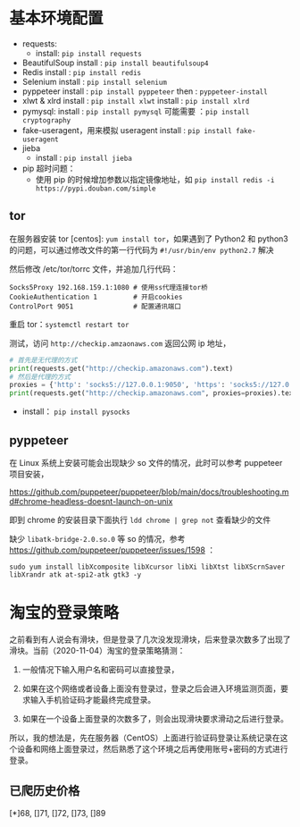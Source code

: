 
# 基本环境配置

- requests:
  - install: `pip install requests`
- BeautifulSoup
    install : `pip install beautifulsoup4`
- Redis
    install : `pip install redis`
- Selenium
    install : `pip install selenium`
- pyppeteer
    install : `pip install pyppeteer`
    then : `pyppeteer-install`
- xlwt & xlrd
    install : `pip install xlwt`
    install : `pip install xlrd`
- pymysql:
    install : `pip install pymysql`
    可能需要 ：`pip install cryptography`
- fake-useragent，用来模拟 useragent
    install : `pip install fake-useragent`
- jieba
  - install : `pip install jieba`
- pip 超时问题：
  - 使用 pip 的时候增加参数以指定镜像地址，如 `pip install redis -i https://pypi.douban.com/simple`

## tor

在服务器安装 tor [centos]: `yum install tor`，如果遇到了 Python2 和 python3 的问题，可以通过修改文件的第一行代码为 `#!/usr/bin/env python2.7` 解决

然后修改 /etc/tor/torrc 文件，并追加几行代码：
```
Socks5Proxy 192.168.159.1:1080 # 使用ss代理连接tor桥
CookieAuthentication 1         # 开启cookies
ControlPort 9051               # 配置通讯端口
```

重启 tor：`systemctl restart tor`

测试，访问 `http://checkip.amzaonaws.com` 返回公网 ip 地址，

```python
# 首先是无代理的方式
print(requests.get("http://checkip.amazonaws.com").text)
# 然后是代理的方式
proxies = {'http': 'socks5://127.0.0.1:9050', 'https': 'socks5://127.0.0.1:9050'}
print(requests.get("http://checkip.amazonaws.com", proxies=proxies).text)
```

  - install： `pip install pysocks`

## pyppeteer 

在 Linux 系统上安装可能会出现缺少 so 文件的情况，此时可以参考 puppeteer 项目安装，

https://github.com/puppeteer/puppeteer/blob/main/docs/troubleshooting.md#chrome-headless-doesnt-launch-on-unix

即到 chrome 的安装目录下面执行 `ldd chrome | grep not` 查看缺少的文件

缺少 `libatk-bridge-2.0.so.0` 等 so 的情况，参考 https://github.com/puppeteer/puppeteer/issues/1598 ：

```
sudo yum install libXcomposite libXcursor libXi libXtst libXScrnSaver libXrandr atk at-spi2-atk gtk3 -y
```

# 淘宝的登录策略

之前看到有人说会有滑块，但是登录了几次没发现滑块，后来登录次数多了出现了滑块。当前（2020-11-04）淘宝的登录策略猜测：

1. 一般情况下输入用户名和密码可以直接登录，

2. 如果在这个网络或者设备上面没有登录过，登录之后会进入环境监测页面，要求输入手机验证码才能最终完成登录。

3. 如果在一个设备上面登录的次数多了，则会出现滑块要求滑动之后进行登录。

所以，我的想法是，先在服务器（CentOS）上面进行验证码登录让系统记录在这个设备和网络上面登录过，然后熟悉了这个环境之后再使用账号+密码的方式进行登录。

## 已爬历史价格

[*]68, []71, []72, []73, []89

